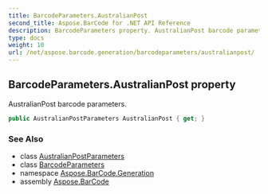 ```yaml
---
title: BarcodeParameters.AustralianPost
second_title: Aspose.BarCode for .NET API Reference
description: BarcodeParameters property. AustralianPost barcode parameters
type: docs
weight: 10
url: /net/aspose.barcode.generation/barcodeparameters/australianpost/
---
```

## BarcodeParameters.AustralianPost property

AustralianPost barcode parameters.

```csharp
public AustralianPostParameters AustralianPost { get; }
```

### See Also

* class [AustralianPostParameters](../../australianpostparameters/)
* class [BarcodeParameters](../)
* namespace [Aspose.BarCode.Generation](../../../aspose.barcode.generation/)
* assembly [Aspose.BarCode](../../../)


